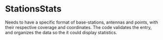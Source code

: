 # StationsStats
Needs to have a specific format of base-stations, antennas and points, with their respective coverage and coordinates. The code validates the entry, and organizes the data so the it could display statistics.
